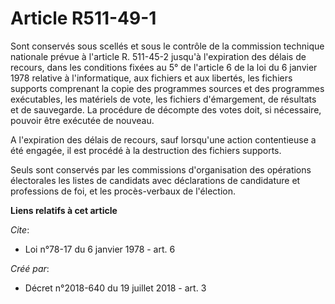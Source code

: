 # Article R511-49-1

Sont conservés sous scellés et sous le contrôle de la commission technique nationale prévue à l'article R. 511-45-2 jusqu'à
l'expiration des délais de recours, dans les conditions fixées au 5° de l'article 6 de la loi du 6 janvier 1978 relative à
l'informatique, aux fichiers et aux libertés, les fichiers supports comprenant la copie des programmes sources et des
programmes exécutables, les matériels de vote, les fichiers d'émargement, de résultats et de sauvegarde. La procédure de
décompte des votes doit, si nécessaire, pouvoir être exécutée de nouveau.

A l'expiration des délais de recours, sauf lorsqu'une action contentieuse a été engagée, il est procédé à la destruction des
fichiers supports.

Seuls sont conservés par les commissions d'organisation des opérations électorales les listes de candidats avec déclarations
de candidature et professions de foi, et les procès-verbaux de l'élection.

**Liens relatifs à cet article**

_Cite_:

  - Loi n°78-17 du 6 janvier 1978 - art. 6

_Créé par_:

  - Décret n°2018-640 du 19 juillet 2018 - art. 3
